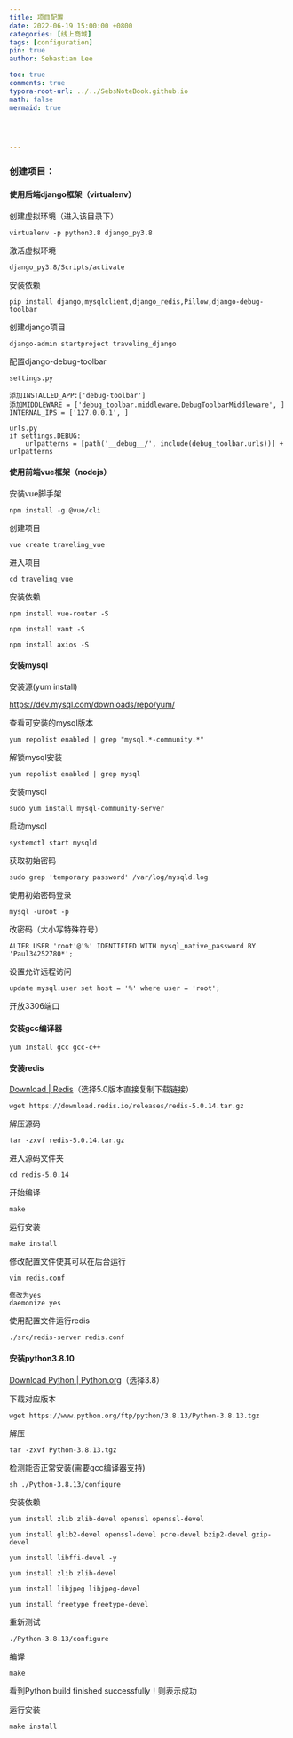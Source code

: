 ```yaml
---
title: 项目配置
date: 2022-06-19 15:00:00 +0800
categories: [线上商城]
tags: [configuration]
pin: true
author: Sebastian Lee

toc: true
comments: true
typora-root-url: ../../SebsNoteBook.github.io
math: false
mermaid: true




---
```


### 创建项目：

#### 使用后端django框架（virtualenv）

创建虚拟环境（进入该目录下）

```
virtualenv -p python3.8 django_py3.8
```

激活虚拟环境

```
django_py3.8/Scripts/activate
```

安装依赖

```
pip install django,mysqlclient,django_redis,Pillow,django-debug-toolbar
```

创建django项目

```
django-admin startproject traveling_django
```

配置django-debug-toolbar

```
settings.py

添加INSTALLED_APP:['debug-toolbar']
添加MIDDLEWARE = ['debug_toolbar.middleware.DebugToolbarMiddleware', ]
INTERNAL_IPS = ['127.0.0.1', ]

urls.py
if settings.DEBUG:
	urlpatterns = [path('__debug__/', include(debug_toolbar.urls))] + urlpatterns
```



#### 使用前端vue框架（nodejs）

安装vue脚手架

```
npm install -g @vue/cli
```

创建项目

```
vue create traveling_vue
```

进入项目

```
cd traveling_vue
```

安装依赖

```
npm install vue-router -S
```

```
npm install vant -S
```

```
npm install axios -S
```



#### 安装mysql

安装源(yum install)

https://dev.mysql.com/downloads/repo/yum/

查看可安装的mysql版本

```
yum repolist enabled | grep "mysql.*-community.*"
```

解锁mysql安装

```
yum repolist enabled | grep mysql
```

安装mysql

```
sudo yum install mysql-community-server
```

启动mysql

```
systemctl start mysqld
```

获取初始密码

```
sudo grep 'temporary password' /var/log/mysqld.log
```

使用初始密码登录

```
mysql -uroot -p
```

改密码（大小写特殊符号）

```
ALTER USER 'root'@'%' IDENTIFIED WITH mysql_native_password BY 'Paul34252780*';
```

设置允许远程访问

```
update mysql.user set host = '%' where user = 'root';
```

开放3306端口



#### 安装gcc编译器

```
yum install gcc gcc-c++
```



#### 安装redis

[Download | Redis](https://redis.io/download/)（选择5.0版本直接复制下载链接）

```
wget https://download.redis.io/releases/redis-5.0.14.tar.gz
```

解压源码

```
tar -zxvf redis-5.0.14.tar.gz
```

进入源码文件夹

```
cd redis-5.0.14
```

开始编译

```
make
```

运行安装

```
make install
```

修改配置文件使其可以在后台运行

```
vim redis.conf

修改为yes
daemonize yes
```

使用配置文件运行redis

```
./src/redis-server redis.conf
```



#### 安装python3.8.10

[Download Python | Python.org](https://www.python.org/downloads/)（选择3.8）

下载对应版本

```
wget https://www.python.org/ftp/python/3.8.13/Python-3.8.13.tgz
```

解压

```
tar -zxvf Python-3.8.13.tgz
```

检测能否正常安装(需要gcc编译器支持)

```
sh ./Python-3.8.13/configure
```

安装依赖

```
yum install zlib zlib-devel openssl openssl-devel
```

```
yum install glib2-devel openssl-devel pcre-devel bzip2-devel gzip-devel
```

```
yum install libffi-devel -y
```

```
yum install zlib zlib-devel
```

```
yum install libjpeg libjpeg-devel
```

```
yum install freetype freetype-devel
```

重新测试

```
./Python-3.8.13/configure
```

编译

```
make
```

看到Python build finished successfully！则表示成功

运行安装

```
make install
```